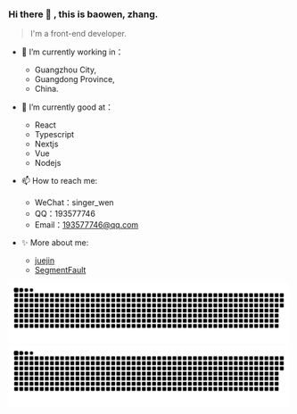 ### Hi there 👋 , this is baowen, zhang.

> I'm a front-end developer.
 
- 🔭 I’m currently working in：
  - Guangzhou City,
  - Guangdong Province,
  - China.
- 🌱 I’m currently good at：
  - React
  - Typescript
  - Nextjs
  - Vue
  - Nodejs

- 📫 How to reach me:
  - WeChat：singer_wen
  - QQ：193577746
  - Email：193577746@qq.com
- ✨ More about me:
   - [juejin](https://juejin.cn/user/1239904848718135)
   - [SegmentFault](https://segmentfault.com/u/kyriewen)

![light](https://raw.githubusercontent.com/zbw-zbw/zbw-zbw/output/github-contribution-grid-snake.svg#gh-light-mode-only)
![dark](https://raw.githubusercontent.com/zbw-zbw/zbw-zbw/output/github-contribution-grid-snake-dark.svg#gh-dark-mode-only)
